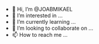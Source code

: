 - 👋 Hi, I’m @JOABMIKAEL
- 👀 I’m interested in ...
- 🌱 I’m currently learning ...
- 💞️ I’m looking to collaborate on ...
- 📫 How to reach me ...

<!---
JOABMIKAEL/JOABMIKAEL is a ✨ special ✨ repository because its `README.md` (this file) appears on your GitHub profile.
You can click the Preview link to take a look at your changes.
--->
